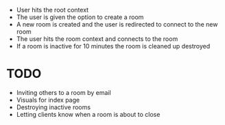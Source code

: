* User hits the root context
* The user is given the option to create a room
* A new room is created and the user is redirected to connect to the new room
* The user hits the room context and connects to the room
* If a room is inactive for 10 minutes the room is cleaned up destroyed

# TODO

* Inviting others to a room by email
* Visuals for index page
* Destroying inactive rooms
* Letting clients know when a room is about to close
